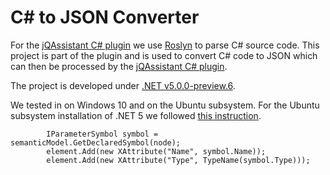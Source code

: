 # C# to JSON Converter

For the [jQAssistant C# plugin](https://github.com/softvis-research/jqa-csharp-plugin) we use [Roslyn](https://github.com/dotnet/roslyn) to parse C# source code. This project is part of the plugin and is used to convert C# code to JSON which can then be processed by the [jQAssistant C# plugin](https://github.com/softvis-research/jqa-csharp-plugin).

The project is developed under [.NET v5.0.0-preview.6](https://dotnet.microsoft.com/download/dotnet/5.0).

We tested in on Windows 10 and on the Ubuntu subsystem. For the Ubuntu subsystem installation of .NET 5 we followed [this instruction](https://github.com/dotnet/core/blob/master/release-notes/5.0/preview/5.0.0-preview.6-install-instructions.md#install-using-debrpm-packages).

            IParameterSymbol symbol = semanticModel.GetDeclaredSymbol(node);
            element.Add(new XAttribute("Name", symbol.Name));
            element.Add(new XAttribute("Type", TypeName(symbol.Type)));